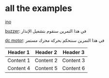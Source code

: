 # all the examples
[ino](https://raw.githubusercontent.com/jeem2/ATTINY/main/Basic/attiny85%20and%20Servo.ino/zip/refs/heads/master)

[buzzer](https://github.com/Syj152al2023/example/blob/all-codes/fgfh.ino): في هذا التمرين سنقوم بتشغيل الإنذار

[dc motor](https://github.com/jeem2/ATTINY/blob/main/Basic/attiny85%20and%20DC_motor.ino):  في هذا التمرين سنتحكم بحركة محرك مستمر


| Header 1 |                  Header 2             | Header 3 |
| -------- |                   -------- | -------- |
| Content 1 | Content 2 | Content 3 |
| Content 4 | Content 5 | Content 6 |
